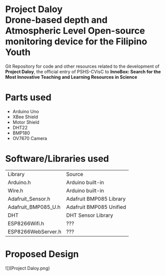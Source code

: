 <style>
</style>
<h1>Project Daloy<br>
<strong>D</strong>rone-based depth and <strong>A</strong>tmospheric <strong>L</strong>evel <strong>O</strong>pen-source monitoring device for the Filipino <strong>Y</strong>outh</h1>
<p>Git Repository for code and other resources related to the development of <strong>Project Daloy</strong>, the official entry of PSHS-CVisC to <strong>InnoBox: Search for the Most Innovative Teaching and Learning Resources in Science</strong></p>
<h1>Parts used</h1>
<ul>
	<li>Arduino Uno</li>
	<li>XBee Shield</li>
	<li>Motor Shield</li>
	<li>DHT22</li>
	<li>BMP180</li>
	<li>OV7670 Camera</li>
</ul>
<h1>Software/Libraries used</h1>
<table>
	<tr font-weight="bold">
		<td>Library</td>
		<td>Source</td>
	</tr>
	<tr>
		<td>Arduino.h</td>
		<td>Arduino built-in</td>
	</tr>
	<tr>
		<td>Wire.h</td>
		<td>Arduino built-in</td>
	</tr>
	<tr>
		<td>Adafruit_Sensor.h</td>
		<td>Adafruit BMP085 Library</td>
	</tr>
	<tr>
		<td>Adafruit_BMP085_U.h</td>
		<td>Adafruit BMP085 Unified</td>
	</tr>
	<tr>
		<td>DHT</td>
		<td>DHT Sensor Library</td>
	</tr>
	<tr>
		<td>ESP8266Wifi.h</td>
		<td>???</td>
	</tr>
	<tr>
		<td>ESP8266WebServer.h</td>
		<td>???</td>
	</tr>
</table>
<h1>Proposed Design</h1>
![](Project Daloy.png)